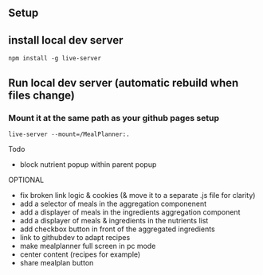 
## Setup




## install local dev server

```
npm install -g live-server
```

## Run local dev server (automatic rebuild when files change)
### Mount it at the same path as your github pages setup
```
live-server --mount=/MealPlanner:.
```

Todo
- block nutrient popup within parent popup


OPTIONAL
- fix broken link logic & cookies (& move it to a separate .js file for clarity)
- add a selector of meals in the aggregation componenent
- add a displayer of meals in the ingredients aggregation component
- add a displayer of meals & ingredients in the nutrients list
- add checkbox button in front of the aggregated ingredients
- link to githubdev to adapt recipes
- make mealplanner full screen in pc mode
- center content (recipes for example)
- share mealplan button
